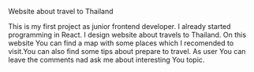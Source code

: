Website about travel to Thailand

This is my first project as junior frontend developer. I already started programming in React. I design website about travels to Thailand. On this website You can find a map with some places which I recomended to visit.You can also find some tips about prepare to travel. As user You can leave the comments nad ask me about interesting You topic.
